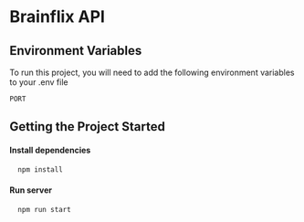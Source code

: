 # Brainflix API

## Environment Variables

To run this project, you will need to add the following environment variables to your .env file

`PORT`

## Getting the Project Started

#### Install dependencies

```bash
  npm install
```

#### Run server

```bash
  npm run start
```
